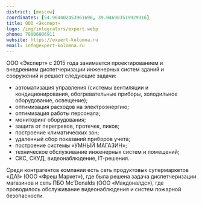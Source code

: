 ```yaml
---
district: [moscow]
coordinates: [54.964402453961696, 39.046903519929316]
title: ООО «Эксперт»
logo: /img/integrators/expert.webp
phone: 78006006911
website: https://expert-kolomna.ru
email: info@expert-kolomna.ru
---
```


ООО «Эксперт» с 2015 года занимается проектированием и внедрением диспетчеризации инженерных систем зданий и сооружений и решает следующие задачи:


* автоматизация управления (системы вентиляции и кондиционирования, обогревательные приборы, холодильное оборудование, освещение);
* оптимизация расходов на электроэнергию;
* оптимизация работы персонала;
* мониторинг оборудования;
* защита от перегревов, протечек, пиков;
* построение климатических зон;
* удаленный сбор показаний приборов учета;
* построение системы «УМНЫЙ МАГАЗИН»;
* техническое обслуживание инженерных систем и помещений;
* СКС, СКУД, видеонаблюдение, IT-решения.

Среди контрагентов компании есть сеть продуктовых супермаркетов «ДА!» (ООО «Фреш Маркет»), где была решена задача диспетчеризации магазинов и сеть ПБО Mc’Donalds (ООО «Макдоналдс»), где проводилось обслуживание видеонаблюдения и систем пожарной безопасности.

